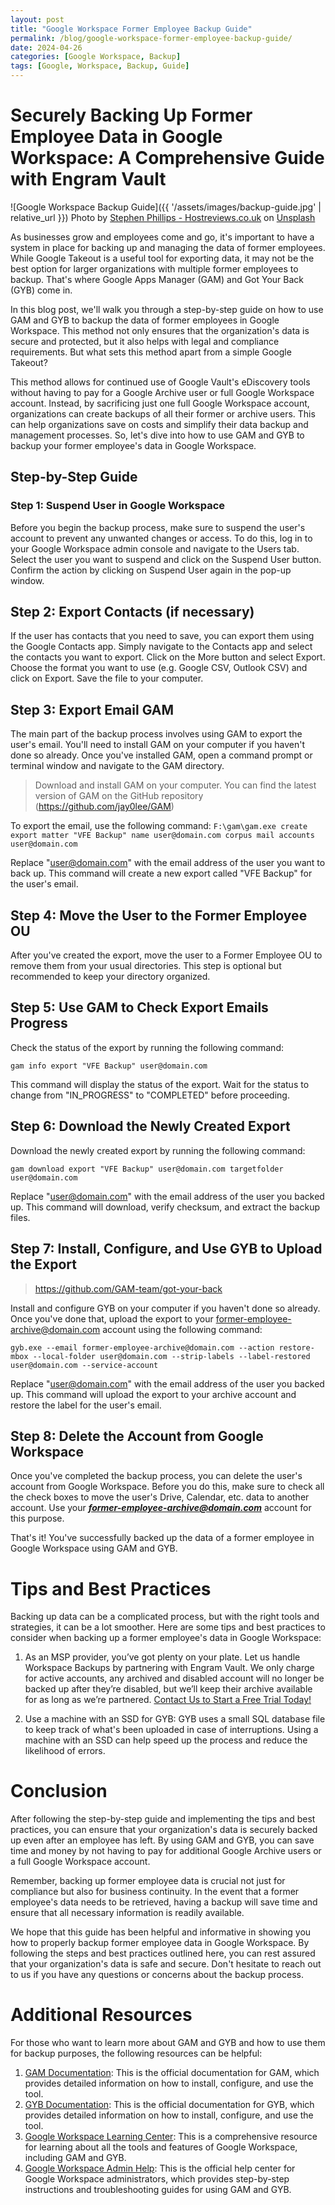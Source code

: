 ```yaml
---
layout: post
title: "Google Workspace Former Employee Backup Guide"
permalink: /blog/google-workspace-former-employee-backup-guide/
date: 2024-04-26
categories: [Google Workspace, Backup]
tags: [Google, Workspace, Backup, Guide]
---
```

# Securely Backing Up Former Employee Data in Google Workspace: A Comprehensive Guide with Engram Vault

![Google Workspace Backup Guide]({{ '/assets/images/backup-guide.jpg' | relative_url }})
Photo by [Stephen Phillips - Hostreviews.co.uk](https://unsplash.com/@hostreviews?utm_content=creditCopyText&utm_medium=referral&utm_source=unsplash) on [Unsplash](https://unsplash.com/photos/black-laptop-computer-3Mhgvrk4tjM?utm_content=creditCopyText&utm_medium=referral&utm_source=unsplash)
      
As businesses grow and employees come and go, it's important to have a system in place for backing up and managing the data of former employees. While Google Takeout is a useful tool for exporting data, it may not be the best option for larger organizations with multiple former employees to backup. That's where Google Apps Manager (GAM) and Got Your Back (GYB) come in.

In this blog post, we'll walk you through a step-by-step guide on how to use GAM and GYB to backup the data of former employees in Google Workspace. This method not only ensures that the organization's data is secure and protected, but it also helps with legal and compliance requirements. But what sets this method apart from a simple Google Takeout?

This method allows for continued use of Google Vault's eDiscovery tools without having to pay for a Google Archive user or full Google Workspace account. Instead, by sacrificing just one full Google Workspace account, organizations can create backups of all their former or archive users. This can help organizations save on costs and simplify their data backup and management processes. So, let's dive into how to use GAM and GYB to backup your former employee's data in Google Workspace.

## Step-by-Step Guide
### Step 1: Suspend User in Google Workspace
Before you begin the backup process, make sure to suspend the user's account to prevent any unwanted changes or access. To do this, log in to your Google Workspace admin console and navigate to the Users tab. Select the user you want to suspend and click on the Suspend User button. Confirm the action by clicking on Suspend User again in the pop-up window.
## Step 2: Export Contacts (if necessary)
If the user has contacts that you need to save, you can export them using the Google Contacts app. Simply navigate to the Contacts app and select the contacts you want to export. Click on the More button and select Export. Choose the format you want to use (e.g. Google CSV, Outlook CSV) and click on Export. Save the file to your computer.
## Step 3: Export Email GAM
The main part of the backup process involves using GAM to export the user's email. You'll need to install GAM on your computer if you haven't done so already. Once you've installed GAM, open a command prompt or terminal window and navigate to the GAM directory.
>Download and install GAM on your computer. You can find the latest version of GAM on the GitHub repository (https://github.com/jay0lee/GAM)

To export the email, use the following command:
`F:\gam\gam.exe create export matter "VFE Backup" name user@domain.com corpus mail accounts user@domain.com
`

Replace "user@domain.com" with the email address of the user you want to back up. This command will create a new export called "VFE Backup" for the user's email.
## Step 4: Move the User to the Former Employee OU
After you've created the export, move the user to a Former Employee OU to remove them from your usual directories. This step is optional but recommended to keep your directory organized.
## Step 5: Use GAM to Check Export Emails Progress
Check the status of the export by running the following command:

`gam info export "VFE Backup" user@domain.com`

This command will display the status of the export. Wait for the status to change from "IN_PROGRESS" to "COMPLETED" before proceeding.
## Step 6: Download the Newly Created Export
Download the newly created export by running the following command:

`gam download export "VFE Backup" user@domain.com targetfolder user@domain.com
`

Replace "user@domain.com" with the email address of the user you backed up. This command will download, verify checksum, and extract the backup files.

## Step 7: Install, Configure, and Use GYB to Upload the Export
>https://github.com/GAM-team/got-your-back

Install and configure GYB on your computer if you haven't done so already. Once you've done that, upload the export to your former-employee-archive@domain.com account using the following command:

`gyb.exe --email former-employee-archive@domain.com --action restore-mbox --local-folder user@domain.com --strip-labels --label-restored user@domain.com --service-account`

Replace "user@domain.com" with the email address of the user you backed up. This command will upload the export to your archive account and restore the label for the user's email.

## Step 8: Delete the Account from Google Workspace
Once you've completed the backup process, you can delete the user's account from Google Workspace. Before you do this, make sure to check all the check boxes to move the user's Drive, Calendar, etc. data to another account. Use your ***former-employee-archive@domain.com*** account for this purpose.

That's it! You've successfully backed up the data of a former employee in Google Workspace using GAM and GYB.

# Tips and Best Practices
Backing up data can be a complicated process, but with the right tools and strategies, it can be a lot smoother. Here are some tips and best practices to consider when backing up a former employee's data in Google Workspace:

1. As an MSP provider, you’ve got plenty on your plate. Let us handle Workspace Backups by partnering with Engram Vault. We only charge for active accounts, any archived and disabled account will no longer be backed up after they’re disabled, but we’ll keep their archive available for as long  as we’re partnered. [Contact Us to Start a Free Trial Today!](https://www.engramvault.com/contact-us)

2. Use a machine with an SSD for GYB: GYB uses a small SQL database file to keep track of what's been uploaded in case of interruptions. Using a machine with an SSD can help speed up the process and reduce the likelihood of errors.

# Conclusion
After following the step-by-step guide and implementing the tips and best practices, you can ensure that your organization's data is securely backed up even after an employee has left. By using GAM and GYB, you can save time and money by not having to pay for additional Google Archive users or a full Google Workspace account.

Remember, backing up former employee data is crucial not just for compliance but also for business continuity. In the event that a former employee's data needs to be retrieved, having a backup will save time and ensure that all necessary information is readily available.

We hope that this guide has been helpful and informative in showing you how to properly backup former employee data in Google Workspace. By following the steps and best practices outlined here, you can rest assured that your organization's data is safe and secure. Don't hesitate to reach out to us if you have any questions or concerns about the backup process.

# Additional Resources
For those who want to learn more about GAM and GYB and how to use them for backup purposes, the following resources can be helpful:

1. [GAM Documentation](https://github.com/GAM-team/GAM/wiki): This is the official documentation for GAM, which provides detailed information on how to install, configure, and use the tool. 
2. [GYB Documentation](https://github.com/GAM-team/got-your-back/wiki): This is the official documentation for GYB, which provides detailed information on how to install, configure, and use the tool.
3. [Google Workspace Learning Center](https://support.google.com/a/users/): This is a comprehensive resource for learning about all the tools and features of Google Workspace, including GAM and GYB.
4. [Google Workspace Admin Help](https://support.google.com/a/): This is the official help center for Google Workspace administrators, which provides step-by-step instructions and troubleshooting guides for using GAM and GYB.